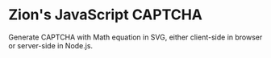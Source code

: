 # Zion's JavaScript CAPTCHA

Generate CAPTCHA with Math equation in SVG, either client-side in browser or server-side in Node.js.
